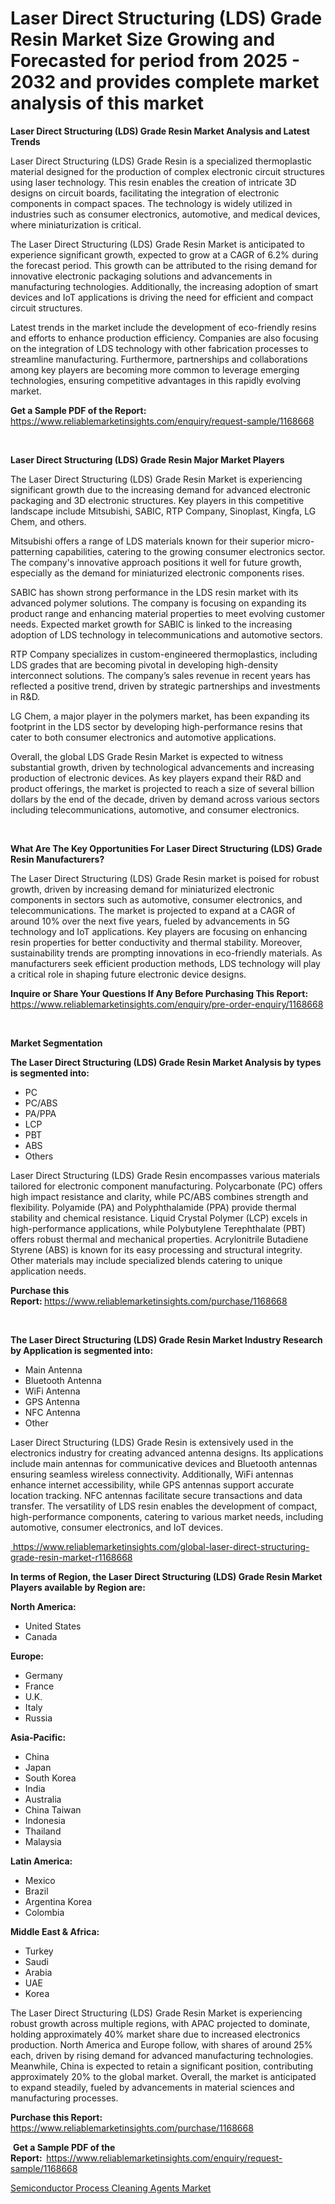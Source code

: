 <p><h1>Laser Direct Structuring (LDS) Grade Resin Market Size Growing and Forecasted for period from 2025 - 2032 and provides complete market analysis of this market</h1></p><p><strong>Laser Direct Structuring (LDS) Grade Resin Market Analysis and Latest Trends</strong></p>
<p><p>Laser Direct Structuring (LDS) Grade Resin is a specialized thermoplastic material designed for the production of complex electronic circuit structures using laser technology. This resin enables the creation of intricate 3D designs on circuit boards, facilitating the integration of electronic components in compact spaces. The technology is widely utilized in industries such as consumer electronics, automotive, and medical devices, where miniaturization is critical.</p><p>The Laser Direct Structuring (LDS) Grade Resin Market is anticipated to experience significant growth, expected to grow at a CAGR of 6.2% during the forecast period. This growth can be attributed to the rising demand for innovative electronic packaging solutions and advancements in manufacturing technologies. Additionally, the increasing adoption of smart devices and IoT applications is driving the need for efficient and compact circuit structures.</p><p>Latest trends in the market include the development of eco-friendly resins and efforts to enhance production efficiency. Companies are also focusing on the integration of LDS technology with other fabrication processes to streamline manufacturing. Furthermore, partnerships and collaborations among key players are becoming more common to leverage emerging technologies, ensuring competitive advantages in this rapidly evolving market.</p></p>
<p><strong>Get a Sample PDF of the Report:&nbsp;</strong> <a href="https://www.reliablemarketinsights.com/enquiry/request-sample/1168668?utm_campaign=2181&utm_medium=2&utm_source=Github&utm_content=ia&utm_term=02042025&utm_id=laser-direct-structuring-lds-grade-resin">https://www.reliablemarketinsights.com/enquiry/request-sample/1168668</a></p>
<p>&nbsp;</p>
<p><strong>Laser Direct Structuring (LDS) Grade Resin Major Market Players</strong></p>
<p><p>The Laser Direct Structuring (LDS) Grade Resin Market is experiencing significant growth due to the increasing demand for advanced electronic packaging and 3D electronic structures. Key players in this competitive landscape include Mitsubishi, SABIC, RTP Company, Sinoplast, Kingfa, LG Chem, and others.</p><p>Mitsubishi offers a range of LDS materials known for their superior micro-patterning capabilities, catering to the growing consumer electronics sector. The company's innovative approach positions it well for future growth, especially as the demand for miniaturized electronic components rises.</p><p>SABIC has shown strong performance in the LDS resin market with its advanced polymer solutions. The company is focusing on expanding its product range and enhancing material properties to meet evolving customer needs. Expected market growth for SABIC is linked to the increasing adoption of LDS technology in telecommunications and automotive sectors.</p><p>RTP Company specializes in custom-engineered thermoplastics, including LDS grades that are becoming pivotal in developing high-density interconnect solutions. The company’s sales revenue in recent years has reflected a positive trend, driven by strategic partnerships and investments in R&D.</p><p>LG Chem, a major player in the polymers market, has been expanding its footprint in the LDS sector by developing high-performance resins that cater to both consumer electronics and automotive applications.</p><p>Overall, the global LDS Grade Resin Market is expected to witness substantial growth, driven by technological advancements and increasing production of electronic devices. As key players expand their R&D and product offerings, the market is projected to reach a size of several billion dollars by the end of the decade, driven by demand across various sectors including telecommunications, automotive, and consumer electronics.</p></p>
<p>&nbsp;</p>
<p><strong>What Are The Key Opportunities For Laser Direct Structuring (LDS) Grade Resin Manufacturers?</strong></p>
<p><p>The Laser Direct Structuring (LDS) Grade Resin market is poised for robust growth, driven by increasing demand for miniaturized electronic components in sectors such as automotive, consumer electronics, and telecommunications. The market is projected to expand at a CAGR of around 10% over the next five years, fueled by advancements in 5G technology and IoT applications. Key players are focusing on enhancing resin properties for better conductivity and thermal stability. Moreover, sustainability trends are prompting innovations in eco-friendly materials. As manufacturers seek efficient production methods, LDS technology will play a critical role in shaping future electronic device designs.</p></p>
<p><strong>Inquire or Share Your Questions If Any Before Purchasing This Report:</strong> <a href="https://www.reliablemarketinsights.com/enquiry/pre-order-enquiry/1168668?utm_campaign=2181&utm_medium=2&utm_source=Github&utm_content=ia&utm_term=02042025&utm_id=laser-direct-structuring-lds-grade-resin">https://www.reliablemarketinsights.com/enquiry/pre-order-enquiry/1168668</a></p>
<p>&nbsp;</p>
<p><strong>Market Segmentation</strong></p>
<p><strong>The Laser Direct Structuring (LDS) Grade Resin Market Analysis by types is segmented into:</strong></p>
<p><ul><li>PC</li><li>PC/ABS</li><li>PA/PPA</li><li>LCP</li><li>PBT</li><li>ABS</li><li>Others</li></ul></p>
<p><p>Laser Direct Structuring (LDS) Grade Resin encompasses various materials tailored for electronic component manufacturing. Polycarbonate (PC) offers high impact resistance and clarity, while PC/ABS combines strength and flexibility. Polyamide (PA) and Polyphthalamide (PPA) provide thermal stability and chemical resistance. Liquid Crystal Polymer (LCP) excels in high-performance applications, while Polybutylene Terephthalate (PBT) offers robust thermal and mechanical properties. Acrylonitrile Butadiene Styrene (ABS) is known for its easy processing and structural integrity. Other materials may include specialized blends catering to unique application needs.</p></p>
<p><strong>Purchase this Report:&nbsp;</strong><a href="https://www.reliablemarketinsights.com/purchase/1168668?utm_campaign=2181&utm_medium=2&utm_source=Github&utm_content=ia&utm_term=02042025&utm_id=laser-direct-structuring-lds-grade-resin">https://www.reliablemarketinsights.com/purchase/1168668</a></p>
<p>&nbsp;</p>
<p><strong>The Laser Direct Structuring (LDS) Grade Resin Market Industry Research by Application is segmented into:</strong></p>
<p><ul><li>Main Antenna</li><li>Bluetooth Antenna</li><li>WiFi Antenna</li><li>GPS Antenna</li><li>NFC Antenna</li><li>Other</li></ul></p>
<p><p>Laser Direct Structuring (LDS) Grade Resin is extensively used in the electronics industry for creating advanced antenna designs. Its applications include main antennas for communicative devices and Bluetooth antennas ensuring seamless wireless connectivity. Additionally, WiFi antennas enhance internet accessibility, while GPS antennas support accurate location tracking. NFC antennas facilitate secure transactions and data transfer. The versatility of LDS resin enables the development of compact, high-performance components, catering to various market needs, including automotive, consumer electronics, and IoT devices.</p></p>
<p><a href="https://www.reliablemarketinsights.com/global-laser-direct-structuring-grade-resin-market-r1168668?utm_campaign=2181&utm_medium=2&utm_source=Github&utm_content=ia&utm_term=02042025&utm_id=laser-direct-structuring-lds-grade-resin">&nbsp;https://www.reliablemarketinsights.com/global-laser-direct-structuring-grade-resin-market-r1168668</a></p>
<p><strong>In terms of Region, the Laser Direct Structuring (LDS) Grade Resin Market Players available by Region are:</strong></p>
<p>
    <p> <strong> North America: </strong>
        <ul>
            <li>United States</li>
            <li>Canada</li>
        </ul>
        </p> 
    <p> <strong> Europe: </strong>
        <ul>
            <li>Germany</li>
            <li>France</li>
            <li>U.K.</li>
            <li>Italy</li>
            <li>Russia</li>
        </ul>
        </p> 
    <p> <strong> Asia-Pacific: </strong>
        <ul>
            <li>China</li>
            <li>Japan</li>
            <li>South Korea</li>
            <li>India</li>
            <li>Australia</li>
            <li>China Taiwan</li>
            <li>Indonesia</li>
            <li>Thailand</li>
            <li>Malaysia</li>
        </ul>
        </p> 
    <p> <strong> Latin America: </strong>
        <ul>
            <li>Mexico</li>
            <li>Brazil</li>
            <li>Argentina Korea</li>
            <li>Colombia</li>
        </ul>
        </p> 
    <p> <strong> Middle East & Africa: </strong>
        <ul>
            <li>Turkey</li>
            <li>Saudi</li>
            <li>Arabia</li>
            <li>UAE</li>
            <li>Korea</li>
        </ul>
    </p>
    </p>
<p><p>The Laser Direct Structuring (LDS) Grade Resin Market is experiencing robust growth across multiple regions, with APAC projected to dominate, holding approximately 40% market share due to increased electronics production. North America and Europe follow, with shares of around 25% each, driven by rising demand for advanced manufacturing technologies. Meanwhile, China is expected to retain a significant position, contributing approximately 20% to the global market. Overall, the market is anticipated to expand steadily, fueled by advancements in material sciences and manufacturing processes.</p></p>
<p><strong>Purchase this Report: </strong><a href="https://www.reliablemarketinsights.com/purchase/1168668?utm_campaign=2181&utm_medium=2&utm_source=Github&utm_content=ia&utm_term=02042025&utm_id=laser-direct-structuring-lds-grade-resin">https://www.reliablemarketinsights.com/purchase/1168668</a></p>
<p>&nbsp;<strong>Get a Sample PDF of the Report:&nbsp;&nbsp;</strong><a href="https://www.reliablemarketinsights.com/enquiry/request-sample/1168668?utm_campaign=2181&utm_medium=2&utm_source=Github&utm_content=ia&utm_term=02042025&utm_id=laser-direct-structuring-lds-grade-resin">https://www.reliablemarketinsights.com/enquiry/request-sample/1168668</a></p>
<p><strong></strong></p>
<p><p><a href="https://github.com/damjiederyd/Market-Research-Report-List-1/blob/main/semiconductor-process-cleaning-agents-market.md?utm_campaign=2181&utm_medium=2&utm_source=Github&utm_content=ia&utm_term=02042025&utm_id=laser-direct-structuring-lds-grade-resin">Semiconductor Process Cleaning Agents Market</a></p></p>